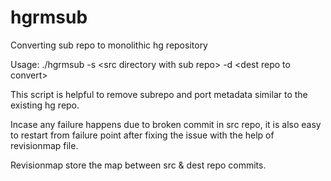 # hgrmsub
Converting sub repo to monolithic hg repository

Usage: ./hgrmsub -s \<src directory with sub repo> -d \<dest repo to convert>

This script is helpful to remove subrepo and port metadata similar to the existing hg repo. 

Incase any failure happens due to broken commit in src repo, it is also easy to restart from failure point after fixing the issue with the help of revisionmap file. 

Revisionmap store the map between src & dest repo commits.
